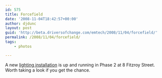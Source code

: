 ```yaml
---
id: 575
title: Forcefield
date: '2008-11-04T18:42:57+00:00'
author: djdunc
layout: post
guid: 'http://beta.driversofchange.com/emtech/2008/11/04/forcefield/'
permalink: /2008/11/04/forcefield/
tags:
    - photos

---
```


A new [lighting installation](http://www.flickr.com/photos/pseudonomad/3000250089/) is up and running in Phase 2 at 8 Fitzroy Street. Worth taking a look if you get the chance.